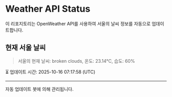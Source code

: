 
# Weather API Status

이 리포지토리는 OpenWeather API를 사용하여 서울의 날씨 정보를 자동으로 업데이트합니다.

## 현재 서울 날씨
> 서울의 현재 날씨: broken clouds, 온도: 23.14°C, 습도: 60%

⏳ 업데이트 시간: 2025-10-16 07:17:58 (UTC)

---
자동 업데이트 봇에 의해 관리됩니다.
